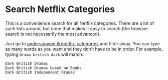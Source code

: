 Search Netflix Categories
=========================

This is a convenience search for all Netflix categories. There are a lot
of such lists around, but none that makes it easy to search (the browser
search is not necessarily the most advanced).

Just go to [andersonvom.tk/netflix-categories][netflix-categories] and
filter away. You can type as many words as you want and they don't have
to be in order. For example, typing `drama british dark` will match:

    Dark British Dramas
    Dark British Dramas based on Books
    Dark British Independent Dramas`


[netflix-categories]: http://andersonvom.tk/netflix-categories
